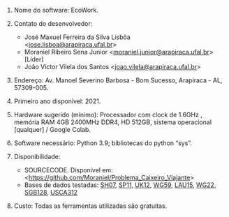 1. Nome do software: EcoWork.

2. Contato do desenvolvedor: 
   - José Maxuel Ferreira da Silva Lisbôa <<jose.lisboa@arapiraca.ufal.br>>
   - Moraniel Ribeiro Sena Junior <<moraniel.junior@arapiraca.ufal.br>> [Líder]
   - João Victor Vilela dos Santos <<joao.vilela@arapiraca.ufal.br>>

3. Endereço: Av. Manoel Severino Barbosa - Bom Sucesso, Arapiraca - AL, 57309-005.
   
4. Primeiro ano disponível: 2021.

5. Hardware sugerido (mínimo): Processador com clock de 1.6GHz , memória RAM 4GB 2400MHz DDR4, HD 512GB, sistema operacional [qualquer] / Google Colab.

6. Software necessário: Python 3.9; bibliotecas do python “sys”.

7. Disponibilidade:
    - SOURCECODE. Disponível em: <<https://github.com/Moraniel/Problema_Caixeiro_Viajante>>
    - Bases de dados testadas: [SH07](https://people.sc.fsu.edu/~jburkardt/datasets/cities/sh07_dist.txt), [SP11](https://people.sc.fsu.edu/~jburkardt/datasets/cities/sp11_dist.txt), [UK12](https://people.sc.fsu.edu/~jburkardt/datasets/cities/uk12_dist.txt), [WG59](https://people.sc.fsu.edu/~jburkardt/datasets/cities/wg59_dist.txt), [LAU15](https://people.sc.fsu.edu/~jburkardt/datasets/cities/lau15_dist.txt), [WG22](https://people.sc.fsu.edu/~jburkardt/datasets/cities/wg22_dist.txt), [SGB128](https://people.sc.fsu.edu/~jburkardt/datasets/cities/sgb128_dist.txt), [USCA312](https://people.sc.fsu.edu/~jburkardt/datasets/cities/usca312_dist.txt)

8. Custo: Todas as ferramentas utilizadas são gratuitas.
